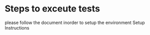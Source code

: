 # Steps to exceute tests
please follow the document inorder to setup the environment
Setup Instructions 






